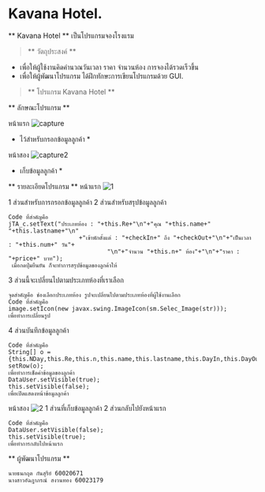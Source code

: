 # Kavana Hotel.
** Kavana Hotel ** เป็นโปรแกรมจองโรงแรม

> ** วัตถุประสงค์ **
- เพื่อให้ผู้ใช้งานคิดคำนวณวันเวลา ราคา จำนวนห้อง การจองได้รวดเร็วขึ้น
- เพื่อให้ผู้พัฒนาโปรแกรม ได้ฝึกทักษะการเขียนโปรแกรมด้วย GUI.
> ** โปรแกรม Kavana Hotel **

** ลักษณะโปรแกรม **

หน้าแรก
![capture](https://user-images.githubusercontent.com/45454455/49234150-1866e380-f42a-11e8-8e4c-931181e62b22.PNG)
* ไว้สำหรับกรอกข้อมูลลูกค้า *

หน้าสอง
![capture2](https://user-images.githubusercontent.com/45454455/49234662-105b7380-f42b-11e8-975a-4cdcbbba95b7.PNG)
* เก็บข้อมูลลูกค้า *

** รายละเอียดโปรแกรม **
หน้าแรก
![1](https://user-images.githubusercontent.com/45454455/49235389-9c21cf80-f42c-11e8-9617-13a9dd15394e.jpg)

1 ส่วนสำหรับการกรอกข้อมูลลูกค้า
2 ส่วนสำหรับสรุปข้อมูลลูกค้า
```
Code ที่สำคัญคือ
jTA_c.setText("ประเภทห้อง : "+this.Re+"\n"+"คุณ "+this.name+" "+this.lastname+"\n"
                    +"เข้าพักตั้งแต่ : "+checkIn+" ถึง "+checkOut+"\n"+"เป็นเวลา : "+this.num+" วัน"+
                            "\n"+"จำนวน "+this.n+" ห้อง"+"\n"+"ราคา : "+price+" บาท");
 เมื่อกดปุ่มยืนยัน ก็จะทำการสรุปข้อมูลของลูกค้าให้
```
3 ส่วนนี้จะเปลี่ยนไปตามประเภทห้องที่เราเลือก
```
จุดสำคัญคือ ช่องเลือกประเภทห้อง รูปจะเปลี่ยนไปตามประเภทห้องที่ผู้ใช้งานเลือก
Code ที่สำคัญคือ
image.setIcon(new javax.swing.ImageIcon(sm.Selec_Image(str)));
เพื่อทำการเปลี่ยนรูป
```
4 ส่วนบันทึกข้อมูลลูกค้า
```
Code ที่สำคัญคือ
String[] o = {this.NDay,this.Re,this.n,this.name,this.lastname,this.DayIn,this.DayOut,this.num,this.price};
setRow(o);
เพื่อทำการเช็ดค่าข้อมูลของลูกค้า
DataUser.setVisible(true);
this.setVisible(false);
เพื่อเปิดแสดงหน้าข้อมูลลูกค้า
```
หน้าสอง
![2](https://user-images.githubusercontent.com/45454455/49236362-82818780-f42e-11e8-8666-ab21cb38d96b.jpg)
1 ส่วนที่เก็บข้อมูลลูกค้า
2 ส่วนกลับไปยังหน้าแรก
```
Code ที่สำคัญคือ
DataUser.setVisible(false);
this.setVisible(true);
เพื่อทำการกลับไปหน้าแรก
```

** ผู้พัฒนาโปรแกรม **
```
นายธนกฤต กันสุรีย์ 60020671
นางสาวอัฉฎาภรณ์ สงวนทอง 60023179
```
